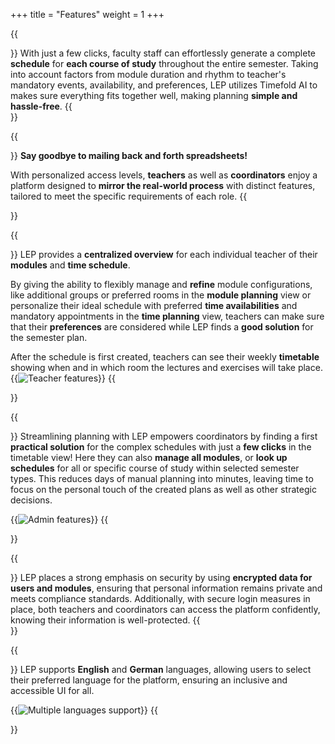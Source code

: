 +++
title = "Features"
weight = 1
+++

{{<section title="Efficient automated semester planning">}}
With just a few clicks, faculty staff can effortlessly generate a complete **schedule** for **each course of study** throughout the entire semester.
Taking into account factors from module duration and rhythm to teacher's mandatory events, availability, and preferences, LEP utilizes Timefold AI to makes sure everything fits together well, making planning **simple and hassle-free**.
{{</section>}}

{{<section title="Role-Based UI for seamless collaboration">}}
**Say goodbye to mailing back and forth spreadsheets!**

With personalized access levels, **teachers** as well as **coordinators** enjoy a platform designed 
to **mirror the real-world process** with distinct features, tailored to meet the specific requirements of each role.
{{</section>}}

{{<section title="Features for teachers">}}
LEP provides a **centralized overview** for each individual teacher of their **modules** and **time schedule**.

By giving the ability to flexibly manage and **refine** module configurations, like additional groups or preferred rooms in the **module planning** view or
personalize their ideal schedule with preferred **time availabilities** and mandatory appointments in the **time planning** view,
teachers can make sure that their **preferences** are considered while LEP finds a **good solution** for the semester plan.

After the schedule is first created, teachers can see their weekly **timetable** showing when and in which room the lectures and exercises will take place.
{{<image src="teacher_features.png" alt="Teacher features">}}
{{</section>}}

{{<section title="Features for coordinators">}}
Streamlining planning with LEP empowers coordinators by finding a first **practical solution** for the complex schedules with just a **few clicks** in the timetable view!
Here they can also **manage all modules**, or **look up schedules** for all or specific course of study within selected semester types.
This reduces days of manual planning into minutes, leaving time to focus on the personal touch of the created plans as well as other strategic decisions.

{{<image src="admin_features.png" alt="Admin features">}}
{{</section>}}

{{<section title="Robust security measures">}}
LEP places a strong emphasis on security by using **encrypted data for users and modules**, ensuring that personal information remains private and meets compliance standards. 
Additionally, with secure login measures in place, both teachers and coordinators can access the platform confidently, knowing their information is well-protected.
{{</section>}}

{{<section title="Dual languages support">}}
LEP supports **English** and **German** languages, allowing users to select their preferred language for the platform, ensuring an inclusive and accessible UI for all.

{{<image src="languages.png" alt="Multiple languages support">}}
{{</section>}}

